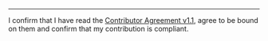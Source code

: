 

______________________________________
I confirm that I have read the [Contributor Agreement v1.1](https://github.com/tegonal/gt/blob/v1.4.1/.github/Contributor%20Agreement.txt), agree to be bound on them and confirm that my contribution is compliant.
